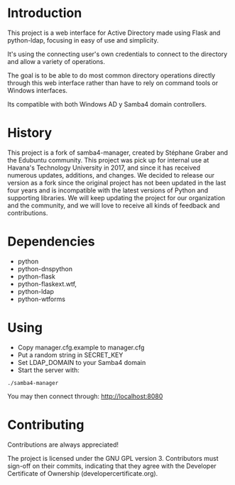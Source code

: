 # Introduction
This project is a web interface for Active Directory made using Flask and
python-ldap, focusing in easy of use and simplicity.

It's using the connecting user's own credentials to connect to the
directory and allow a variety of operations.

The goal is to be able to do most common directory operations directly
through this web interface rather than have to rely on command tools or
Windows interfaces.

Its compatible with both Windows AD y Samba4 domain controllers.

# History
This project is a fork of samba4-manager, created by Stéphane Graber
and the Edubuntu community.
This project was pick up for internal use at Havana's Technology University
in 2017, and since it has received numerous updates, additions, and changes.
We decided to release our version as a fork since the original project has 
not been updated in the last four years and is incompatible with the latest 
versions of Python and supporting libraries.
We will keep updating the project for our organization and the community, 
and we will love to receive all kinds of feedback and contributions.

# Dependencies
 * python
 * python-dnspython
 * python-flask
 * python-flaskext.wtf,
 * python-ldap
 * python-wtforms

# Using

 * Copy manager.cfg.example to manager.cfg
 * Put a random string in SECRET\_KEY
 * Set LDAP\_DOMAIN to your Samba4 domain
 * Start the server with:

```
./samba4-manager
```

You may then connect through: [http://localhost:8080](http://localhost:8080)

# Contributing
Contributions are always appreciated!

The project is licensed under the GNU GPL version 3.
Contributors must sign-off on their commits, indicating that they agree with
the Developer Certificate of Ownership (developercertificate.org).
